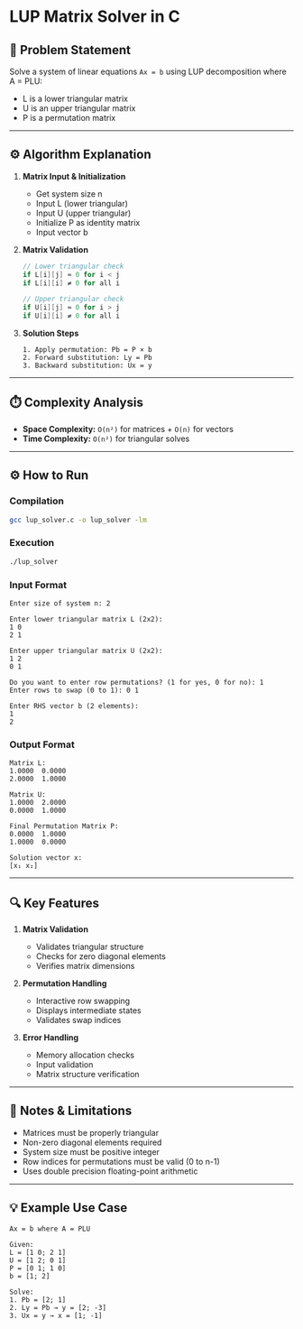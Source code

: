 # LUP Matrix Solver in C

## 📌 Problem Statement
Solve a system of linear equations `Ax = b` using LUP decomposition where A = PLU:
- L is a lower triangular matrix
- U is an upper triangular matrix 
- P is a permutation matrix

---

## ⚙️ Algorithm Explanation

1. **Matrix Input & Initialization**
   - Get system size n
   - Input L (lower triangular)
   - Input U (upper triangular)
   - Initialize P as identity matrix
   - Input vector b

2. **Matrix Validation**
   ```c
   // Lower triangular check
   if L[i][j] ≈ 0 for i < j
   if L[i][i] ≠ 0 for all i

   // Upper triangular check  
   if U[i][j] ≈ 0 for i > j
   if U[i][i] ≠ 0 for all i
   ```

3. **Solution Steps**
   ```
   1. Apply permutation: Pb = P × b
   2. Forward substitution: Ly = Pb
   3. Backward substitution: Ux = y
   ```

---

## ⏱️ Complexity Analysis
- **Space Complexity:** `O(n²)` for matrices + `O(n)` for vectors
- **Time Complexity:** `O(n²)` for triangular solves

---

## ⚙️ How to Run

### **Compilation**
```bash
gcc lup_solver.c -o lup_solver -lm
```

### **Execution**
```bash
./lup_solver
```

### **Input Format**
```
Enter size of system n: 2

Enter lower triangular matrix L (2x2):
1 0
2 1

Enter upper triangular matrix U (2x2):
1 2
0 1

Do you want to enter row permutations? (1 for yes, 0 for no): 1
Enter rows to swap (0 to 1): 0 1

Enter RHS vector b (2 elements):
1
2
```

### **Output Format**
```
Matrix L:
1.0000  0.0000
2.0000  1.0000

Matrix U:
1.0000  2.0000
0.0000  1.0000

Final Permutation Matrix P:
0.0000  1.0000
1.0000  0.0000

Solution vector x:
[x₁ x₂]
```

---

## 🔍 Key Features

1. **Matrix Validation**
   - Validates triangular structure
   - Checks for zero diagonal elements
   - Verifies matrix dimensions

2. **Permutation Handling**
   - Interactive row swapping
   - Displays intermediate states
   - Validates swap indices

3. **Error Handling**
   - Memory allocation checks
   - Input validation
   - Matrix structure verification

---

## 📝 Notes & Limitations
- Matrices must be properly triangular
- Non-zero diagonal elements required
- System size must be positive integer
- Row indices for permutations must be valid (0 to n-1)
- Uses double precision floating-point arithmetic

---

## 💡 Example Use Case
```
Ax = b where A = PLU

Given:
L = [1 0; 2 1]
U = [1 2; 0 1]
P = [0 1; 1 0]
b = [1; 2]

Solve:
1. Pb = [2; 1]
2. Ly = Pb → y = [2; -3]
3. Ux = y → x = [1; -1]
```